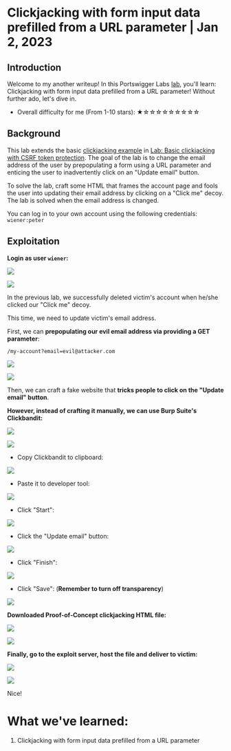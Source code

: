 # Clickjacking with form input data prefilled from a URL parameter | Jan 2, 2023

## Introduction

Welcome to my another writeup! In this Portswigger Labs [lab](https://portswigger.net/web-security/clickjacking/lab-prefilled-form-input), you'll learn: Clickjacking with form input data prefilled from a URL parameter! Without further ado, let's dive in.

- Overall difficulty for me (From 1-10 stars): ★☆☆☆☆☆☆☆☆☆

## Background

This lab extends the basic [clickjacking example](https://portswigger.net/web-security/clickjacking) in [Lab: Basic clickjacking with CSRF token protection](https://portswigger.net/web-security/clickjacking/lab-basic-csrf-protected). The goal of the lab is to change the email address of the user by prepopulating a form using a URL parameter and enticing the user to inadvertently click on an "Update email" button.

To solve the lab, craft some HTML that frames the account page and fools the user into updating their email address by clicking on a "Click me" decoy. The lab is solved when the email address is changed.

You can log in to your own account using the following credentials: `wiener:peter`

## Exploitation

**Login as user `wiener`:**

![](https://raw.githubusercontent.com/siunam321/CTF-Writeups/main/Portswigger-Labs/Clickjacking/Clickjacking-2/images/Pasted%20image%2020230102050459.png)

![](https://raw.githubusercontent.com/siunam321/CTF-Writeups/main/Portswigger-Labs/Clickjacking/Clickjacking-2/images/Pasted%20image%2020230102050507.png)

In the previous lab, we successfully deleted victim's account when he/she clicked our "Click me" decoy.

This time, we need to update victim's email address.

First, we can **prepopulating our evil email address via providing a GET parameter**:

```
/my-account?email=evil@attacker.com
```

![](https://raw.githubusercontent.com/siunam321/CTF-Writeups/main/Portswigger-Labs/Clickjacking/Clickjacking-2/images/Pasted%20image%2020230102050942.png)

![](https://raw.githubusercontent.com/siunam321/CTF-Writeups/main/Portswigger-Labs/Clickjacking/Clickjacking-2/images/Pasted%20image%2020230102051011.png)

Then, we can craft a fake website that **tricks people to click on the "Update email" button**.

**However, instead of crafting it manually, we can use Burp Suite's Clickbandit:**

![](https://raw.githubusercontent.com/siunam321/CTF-Writeups/main/Portswigger-Labs/Clickjacking/Clickjacking-2/images/Pasted%20image%2020230102051214.png)

![](https://raw.githubusercontent.com/siunam321/CTF-Writeups/main/Portswigger-Labs/Clickjacking/Clickjacking-2/images/Pasted%20image%2020230102051223.png)

- Copy Clickbandit to clipboard:

![](https://raw.githubusercontent.com/siunam321/CTF-Writeups/main/Portswigger-Labs/Clickjacking/Clickjacking-2/images/Pasted%20image%2020230102051948.png)

- Paste it to developer tool:

![](https://raw.githubusercontent.com/siunam321/CTF-Writeups/main/Portswigger-Labs/Clickjacking/Clickjacking-2/images/Pasted%20image%2020230102052357.png)

- Click "Start":

![](https://raw.githubusercontent.com/siunam321/CTF-Writeups/main/Portswigger-Labs/Clickjacking/Clickjacking-2/images/Pasted%20image%2020230102052413.png)

- Click the "Update email" button:

![](https://raw.githubusercontent.com/siunam321/CTF-Writeups/main/Portswigger-Labs/Clickjacking/Clickjacking-2/images/Pasted%20image%2020230102052435.png)

- Click "Finish":

![](https://raw.githubusercontent.com/siunam321/CTF-Writeups/main/Portswigger-Labs/Clickjacking/Clickjacking-2/images/Pasted%20image%2020230102052509.png)

- Click "Save": (**Remember to turn off transparency**)

![](https://raw.githubusercontent.com/siunam321/CTF-Writeups/main/Portswigger-Labs/Clickjacking/Clickjacking-2/images/Pasted%20image%2020230102053313.png)

**Downloaded Proof-of-Concept clickjacking HTML file:**

![](https://raw.githubusercontent.com/siunam321/CTF-Writeups/main/Portswigger-Labs/Clickjacking/Clickjacking-2/images/Pasted%20image%2020230102053332.png)

![](https://raw.githubusercontent.com/siunam321/CTF-Writeups/main/Portswigger-Labs/Clickjacking/Clickjacking-2/images/Pasted%20image%2020230102053358.png)

**Finally, go to the exploit server, host the file and deliver to victim:**

![](https://raw.githubusercontent.com/siunam321/CTF-Writeups/main/Portswigger-Labs/Clickjacking/Clickjacking-2/images/Pasted%20image%2020230102053438.png)

![](https://raw.githubusercontent.com/siunam321/CTF-Writeups/main/Portswigger-Labs/Clickjacking/Clickjacking-2/images/Pasted%20image%2020230102053446.png)

Nice!

# What we've learned:

1. Clickjacking with form input data prefilled from a URL parameter